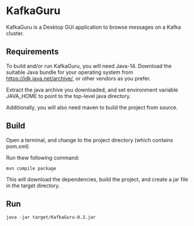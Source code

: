 # KafkaGuru

KafkaGuru is a Desktop GUI application to browse messages on a Kafka cluster.

## Requirements
To build and/or run KafkaGuru, you will need Java-14.
Download the suitable Java bundle for your operating system from https://jdk.java.net/archive/, or other vendors as you prefer.

Extract the java archive you downloaded, and set environment variable JAVA_HOME to point to the top-level java directory.

Additionally, you will also need maven to build the project from source.

## Build
Open a terminal, and change to the project directory (which contains pom.xml)

Run thew following command:
```
mvn compile package
```
This will download the dependencies, build the project, and create a jar file in the target directory.

## Run
```
java -jar target/KafkaGuru-0.3.jar
```
